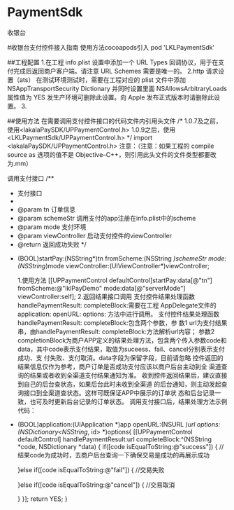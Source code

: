 # PaymentSdk
收银台

#收银台支付控件接入指南
使用方法cocoapods引入
  pod 'LKLPaymentSdk'
  
##工程配置
1.在工程 info.plist 设置中添加一个 URL Types 回调协议，用于在支付完成后返回商户客户端。请注意 URL Schemes 需要是唯一的。
2.http 请求设置（ats）
在测试环境测试时，需要在工程对应的 plist 文件中添加 NSAppTransportSecurity Dictionary 并同时设置里面 NSAllowsArbitraryLoads 属性值为 YES
发生产环境可删除此设置。向 Apple 发布正式版本时请删除此设置。
3.

##使用方法
在需要调用支付控件接口的代码文件内引用头文件 
/*
1.0.7及之前，使用<lakalaPaySDK/UPPaymentControl.h>
1.0.9之后，使用<LKLPaymentSdk/UPPaymentControl.h>
*/
import <lakalaPaySDK/UPPaymentControl.h>
注意：（注意：如果工程的 compile source as 选项的值不是 Objective–C++，则引用此头文件的文件类型都要改为.mm）


调用支付接口
/**
 *  支付接口
 *
 *  @param tn             订单信息
 *  @param schemeStr      调用支付的app注册在info.plist中的scheme
 *  @param mode           支付环境
 *  @param viewController 启动支付控件的viewController
 *  @return 返回成功失败
 */
- (BOOL)startPay:(NSString*)tn
      fromScheme:(NSString *)schemeStr
            mode:(NSString*)mode
  viewController:(UIViewController*)viewController;
  
  1.使用方法
    [[UPPaymentControl defaultControl]startPay:data[@"tn"] fromScheme:@"lklPayDemo" mode:data[@"serverMode"] viewController:self];
2.返回结果接口调用
支付控件结果处理函数handlePaymentResult: completeBlock:需要在工程 AppDelegate文件的application: openURL: options: 方法中进行调用。 支付控件结果处理函数handlePaymentResult: completeBlock:包含两个参数，参 数1 url为支付结果串，由handlePaymentResult: completeBlock:方法解析url内容； 参数2 completionBlock为商户APP定义的结果处理方法，包含两个传入参数code和 data，其中code表示支付结果，取值为suceess、fail、cancel分别表示支付成功、支 付失败、支付取消。data字段为保留字段，目前请忽略
控件返回的结果信息仅作为参考，商户订单是否成功支付应该以商户后台主动到全 渠道查询的结果或者收到全渠道支付结果通知为准。 收到控件返回结果后，建议直接到自己的后台查状态，如果后台此时未收到全渠道 的后台通知，则主动发起查询接口到全渠道查状态。这样可既保证APP中展示的订单状 态和后台记录一致，也可及时更新后台记录的订单状态。 调用支付接口后，结果处理方法示例代码：
- (BOOL)application:(UIApplication *)app openURL:(NSURL *)url options:(NSDictionary<NSString*, id> *)options{
    [[UPPaymentControl defaultControl] handlePaymentResult:url completeBlock:^(NSString *code, NSDictionary *data) {
    if([code isEqualToString:@"success"]) { //结果code为成功时，去商户后台查询一下确保交易是成功的再展示成功
        
    }else if([code isEqualToString:@"fail"]) { //交易失败
        
    }else if([code isEqualToString:@"cancel"]) { //交易取消
        
    }
    }];
    return YES;
}
    
    


